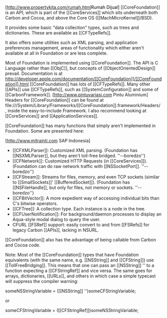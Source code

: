 
<span class="plainlinks">[http://www.propertykita.com/rumah.html<span style="color:black;font-weight:normal; text-decoration:none!important; background:none!important; text-decoration:none;">Rumah Dijual]</span>
[[CoreFoundation]] is an API, which is part of the [[CoreServices]] which sits underneath both Carbon and Cocoa, and above the Core OS ([[MachMicroKernel]]/BSD).

It provides some basic "data collection" types, such as trees and dictionaries. These are available as [[CFTypeRefs]].

It also offers some utilities such as XML parsing, and application preferences management, areas of functionality which either aren't available at all in Foundation or are less complete.

Most of Foundation is implemented using [[CoreFoundation]]. The API is C Language rather than [[ObjC]], but concepts of [[ObjectOrientedDesign]] prevail.
Documentation is at http://developer.apple.com/documentation/[[CoreFoundation]]/[[CoreFoundation]].html
[[CoreFoundation]] has lots of [[CFTypeRefs]]. Many other [[APIs]] use [[CFTypeRefs]], such as [[SystemConfiguration]] and some of [[CarbonFramework]].
[http://www.pintuvariasi.com Pintu Aluminium]
Headers for [[CoreFoundation]] can be found at file:///System/Library/Frameworks/[[CoreFoundation]].framework/Headers/ , inside the easy-to-include Framework.  I also recommend looking at [[CoreServices]] and [[ApplicationServices]].

[[CoreFoundation]] has many functions that simply aren't implemented in Foundation.  Some are presented here:

[http://www.mitrainti.com SAP Indonesia] 

* [[CFXMLParser]]: Customized XML parsing. (Foundation has [[NSXMLParser]], but they aren't toll-free bridged. ''--boredzo'')
* [[CFNetwork]]: Customized HTTP Requests (in [[CoreServices]]). (Foundation can do raw network traffic with [[NSSocketPort]]. ''--boredzo'')
* [[CFStream]]: Streams for files, memory, and even TCP sockets (similar to [[SmallSockets]]' [[BufferedSocket]]). (Foundation has [[NSFileHandle]], but only for files, not memory or sockets. ''--boredzo'')
* [[CFBitVector]]: A more expedient way of accessing individual bits than C's bitwise operators.
* [[CFTree]]: A collection type. Each instance is a node in the tree.
* [[CFUserNotification]]: For background/daemon processes to display an Aqua-style modal dialog to query the user.
* CFURL [[FSRef]] support: easily convert to and from [[FSRefs]] for legacy Carbon [[APIs]], lacking in NSURL.



[[CoreFoundation]] also has the advantage of being callable from Carbon and Cocoa code.

Note: Most of the [[CoreFoundation]] types that have Foundation equivalents (with the same name, e.g. [[NSString]] and [[CFString]]) use [[TollFreeBridging]]. This means that one can pass an [[NSString]] '' to a function expecting a [[CFStringRef]] and vice versa. The same goes for arrays, dictionaries, [[URLs]], and others in which case a simple typecast will suppress the compiler warning:

someNSStringVariable = ([[NSString]] '')someCFStringVariable;

or

someCFStringVariable = ([[CFStringRef]])someNSStringVariable;